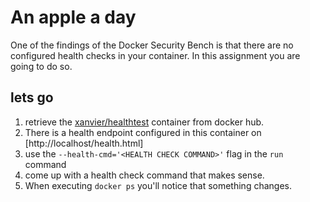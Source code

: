 # An apple a day

One of the findings of the Docker Security Bench is that there are no configured health checks in your container. In this assignment you are going to do so. 

## lets go

1. retrieve the [xanvier/healthtest](https://hub.docker.com/repository/docker/xanvier/healthtest) container from docker hub.
2. There is a health endpoint configured in this container on [http://localhost/health.html]
3. use the `--health-cmd='<HEALTH CHECK COMMAND>'` flag in the `run` command
4. come up with a health check command that makes sense. 
5. When executing `docker ps` you'll notice that something changes.
